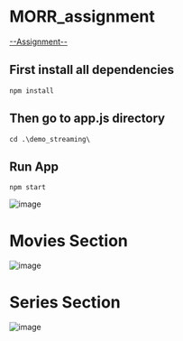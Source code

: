 # MORR_assignment

[--Assignment--](https://docs.google.com/document/d/1fIvF_rTsOg5crDgxDixY0eDspzwQYvCMP8HY3TQdG4g/edit)

## First install all dependencies
```npm install```

## Then go to app.js directory
```cd .\demo_streaming\```

## Run App
```npm start```


![image](https://user-images.githubusercontent.com/44037733/121042923-ca3cb300-c7d1-11eb-8a94-991ba3183a7e.png)


# Movies Section
![image](https://user-images.githubusercontent.com/44037733/121050293-138f0180-c7d6-11eb-8f2a-b81370430d69.png)


# Series Section
![image](https://user-images.githubusercontent.com/44037733/121050083-e8a4ad80-c7d5-11eb-98cf-bd0cb22fefa1.png)

